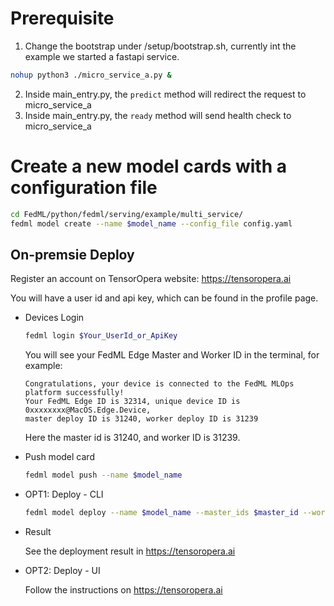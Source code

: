 # Prerequisite

1. Change the bootstrap under /setup/bootstrap.sh, currently int the example
we started a fastapi service.
```bash
nohup python3 ./micro_service_a.py &
```
2. Inside main_entry.py, the `predict` method will redirect the request to micro_service_a
3. Inside main_entry.py, the `ready` method will send health check to micro_service_a

# Create a new model cards with a configuration file
```sh
cd FedML/python/fedml/serving/example/multi_service/
fedml model create --name $model_name --config_file config.yaml
```

## On-premsie Deploy
Register an account on TensorOpera website: https://tensoropera.ai

You will have a user id and api key, which can be found in the profile page.

- Devices Login
    ```sh
    fedml login $Your_UserId_or_ApiKey
    ```
    You will see your FedML Edge Master and Worker ID in the terminal,
    for example:
    ```
    Congratulations, your device is connected to the FedML MLOps platform successfully!
    Your FedML Edge ID is 32314, unique device ID is 0xxxxxxxx@MacOS.Edge.Device, 
    master deploy ID is 31240, worker deploy ID is 31239
    ```
    Here the master id is 31240, and worker ID is 31239.
    

- Push model card
    ```sh
    fedml model push --name $model_name
    ```

- OPT1: Deploy - CLI
  ```sh
  fedml model deploy --name $model_name --master_ids $master_id --worker_ids $client_id
  ```
 - Result
    
    See the deployment result in https://tensoropera.ai

- OPT2: Deploy - UI
    
    Follow the instructions on https://tensoropera.ai
